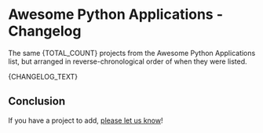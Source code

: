 # Awesome Python Applications - Changelog

The same {TOTAL_COUNT} projects from the Awesome Python Applications list,
but arranged in reverse-chronological order of when they were listed.

{CHANGELOG_TEXT}

## Conclusion

If you have a project to add, [please let us know](https://github.com/mahmoud/awesome-python-applications/issues)!
